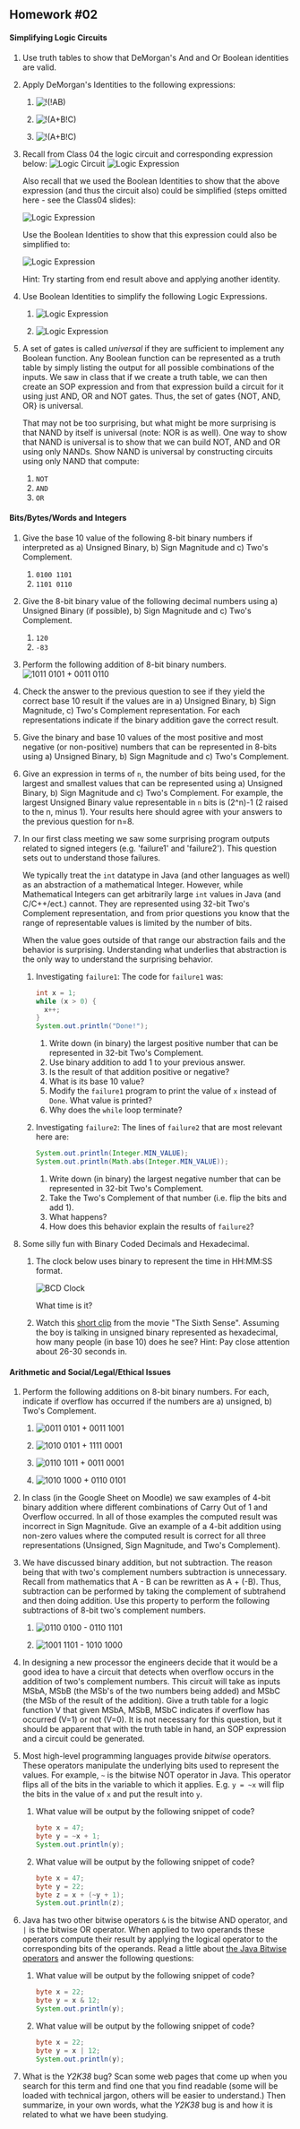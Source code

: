 ## Homework #02

#### Simplifying Logic Circuits

1. Use truth tables to show that DeMorgan's And and Or Boolean identities are valid.

1. Apply DeMorgan's Identities to the following expressions:
   1. ![!(!AB)](hw02-demorgan1.jpeg)

   1. ![!(A+B!C)](hw02-demorgan2.jpeg)

   1. ![!(A+B!C)](hw02-demorgan3.jpeg)

1. Recall from Class 04 the logic circuit and corresponding expression below:
   ![Logic Circuit](hw02-simplifycircuit.jpeg)
   ![Logic Expression](hw02-simplifyexpr.jpeg)

   Also recall that we used the Boolean Identities to show that the above expression (and thus the circuit also) could be simplified (steps omitted here - see the Class04 slides):

   ![Logic Expression](hw02-simplifiedexpr.jpeg)

   Use the Boolean Identities to show that this expression could also be simplified to:

   ![Logic Expression](hw02-simplifiedexpr2.jpeg)

   Hint: Try starting from end result above and applying another identity.

1. Use Boolean Identities to simplify the following Logic Expressions.

   1. ![Logic Expression](hw02-simplify1.jpeg)

   1. ![Logic Expression](hw02-simplify2.jpeg)

1. A set of gates is called _universal_ if they are sufficient to implement any Boolean function. Any Boolean function can be represented as a truth table by simply listing the output for all possible combinations of the inputs.  We saw in class that if we create a truth table, we can then create an SOP expression and from that expression build a circuit for it using just AND, OR and NOT gates.  Thus, the set of gates {NOT, AND, OR} is universal.

   That may not be too surprising, but what might be more surprising is that NAND by itself is universal (note: NOR is as well). One way to show that NAND is universal is to show that we can build NOT, AND and OR using only NANDs.  Show NAND is universal by constructing circuits using only NAND that compute:

   1. `NOT`
   1. `AND`
   1. `OR`

#### Bits/Bytes/Words and Integers

1. Give the base 10 value of the following 8-bit binary numbers if interpreted as a) Unsigned Binary, b) Sign Magnitude and c) Two's Complement.
   1. `0100 1101`
   1. `1101 0110`

1. Give the 8-bit binary value of the following decimal numbers using a) Unsigned Binary (if possible), b) Sign Magnitude and c) Two's Complement.
   1. `120`
   1. `-83`

1. Perform the following addition of 8-bit binary numbers.
   ![1011 0101 + 0011 0110](hw02-usb-addition.jpeg)

1. Check the answer to the previous question to see if they yield the correct base 10 result if the values are in a) Unsigned Binary, b) Sign Magnitude, c) Two's Complement representation.  For each representations indicate if the binary addition gave the correct result.

1. Give the binary and base 10 values of the most positive and most negative (or non-positive) numbers that can be represented in 8-bits using a) Unsigned Binary, b) Sign Magnitude and c) Two's Complement.

1. Give an expression in terms of `n`, the number of bits being used, for the largest and smallest values that can be represented using a) Unsigned Binary, b) Sign Magnitude and c) Two's Complement.  For example, the largest Unsigned Binary value representable in `n` bits is (2^n)-1  (2 raised to the n, minus 1). Your results here should agree with your answers to the previous question for n=8.

1. In our first class meeting we saw some surprising program outputs related to signed integers (e.g. 'failure1' and 'failure2').  This question sets out to understand those failures.

   We typically treat the `int` datatype in Java (and other languages as well) as an abstraction of a mathematical Integer.  However, while Mathematical Integers can get arbitrarily large `int` values in Java (and C/C++/ect.) cannot.  They are represented using 32-bit Two's Complement representation, and from prior questions you know that the range of representable values is limited by the number of bits.

   When the value goes outside of that range our abstraction fails and the behavior is surprising.  Understanding what underlies that abstraction is the only way to understand the surprising behavior.

   1. Investigating `failure1`: The code for `failure1` was:
      ```java
      int x = 1;
      while (x > 0) {
        x++;
      }
      System.out.println("Done!");
      ```
      1. Write down (in binary) the largest positive number that can be represented in 32-bit Two's Complement.
      1. Use binary addition to add 1 to your previous answer.
      1. Is the result of that addition positive or negative?
      1. What is its base 10 value?
      1. Modify the `failure1` program to print the value of `x` instead of `Done`.  What value is printed?
      1. Why does the `while` loop terminate?

   1. Investigating `failure2`: The lines of `failure2` that are most relevant here are:
      ```java
      System.out.println(Integer.MIN_VALUE);
      System.out.println(Math.abs(Integer.MIN_VALUE));
      ```
      1. Write down (in binary) the largest negative number that can be represented in 32-bit Two's Complement.
      1. Take the Two's Complement of that number (i.e. flip the bits and add 1).
      1. What happens?
      1. How does this behavior explain the results of `failure2`?

1. Some silly fun with Binary Coded Decimals and Hexadecimal.
   1. The clock below uses binary to represent the time in HH:MM:SS format.  

      ![BCD Clock](hw02-bcd-clock.jpeg)

      What time is it?

   1. Watch this [short clip](https://www.youtube.com/watch?v=QUYKSWQmkrg) from the movie "The Sixth Sense". Assuming the boy is talking in unsigned binary represented as hexadecimal, how many people (in base 10) does he see?  Hint: Pay close attention about 26-30 seconds in.

#### Arithmetic and Social/Legal/Ethical Issues

1. Perform the following additions on 8-bit binary numbers.  For each, indicate if overflow has occurred if the numbers are a) unsigned, b) Two's Complement.

   1. ![0011 0101 + 0011 1001](hw02-arith1.jpeg)

   1. ![1010 0101 + 1111 0001](hw02-arith2.jpeg)

   1. ![0110 1011 + 0011 0001](hw02-arith3.jpeg)

   1. ![1010 1000 + 0110 0101](hw02-arith4.jpeg)

1. In class (in the Google Sheet on Moodle) we saw examples of 4-bit binary addition where different combinations of Carry Out of 1 and Overflow occurred.  In all of those examples the computed result was incorrect in Sign Magnitude. Give an example of a 4-bit addition using non-zero values where the computed result is correct for all three representations (Unsigned, Sign Magnitude, and Two's Complement).

1. We have discussed binary addition, but not subtraction.  The reason being that with two's complement numbers subtraction is unnecessary. Recall from mathematics that A - B can be rewritten as A + (-B).  Thus, subtraction can be performed by taking the complement of subtrahend and then doing addition.  Use this property to perform the following subtractions of 8-bit two's complement numbers.

   1. ![0110 0100 - 0110 1101](hw02-sub1.jpeg)

   1. ![1001 1101 - 1010 1000](hw02-sub2.jpeg)

1. In designing a new processor the engineers decide that it would be a good idea to have a circuit that detects when overflow occurs in the addition of two's complement numbers. This circuit will take as inputs MSbA, MSbB (the MSb's of the two numbers being added) and MSbC (the MSb of the result of the addition).  Give a truth table for a logic function V that given MSbA, MSbB, MSbC indicates if overflow has occurred (V=1) or not (V=0).  It is not necessary for this question, but it should be apparent that with the truth table in hand, an SOP expression and a circuit could be generated.

1. Most high-level programming languages provide _bitwise_ operators.  These operators manipulate the underlying bits used to represent the values. For example, `~` is the bitwise NOT operator in Java. This operator flips all of the bits in the variable to which it applies.  E.g. `y = ~x` will flip the bits in the value of `x` and put the result into `y`.  

   1. What value will be output by the following snippet of code?
      ```Java
      byte x = 47;
      byte y = ~x + 1;
      System.out.println(y);
      ```

   1. What value will be output by the following snippet of code?
      ```Java
      byte x = 47;
      byte y = 22;
      byte z = x + (~y + 1);
      System.out.println(z);
      ```

1. Java has two other bitwise operators `&` is the bitwise AND operator, and `|` is the bitwise OR operator.  When applied to two operands these operators compute their result by applying the logical operator to the corresponding bits of the operands.  Read a little about [the Java Bitwise operators](https://www.geeksforgeeks.org/bitwise-operators-in-java/) and answer the following questions:

   1. What value will be output by the following snippet of code?
      ```Java
      byte x = 22;
      byte y = x & 12;
      System.out.println(y);
      ```

   1. What value will be output by the following snippet of code?
      ```Java
      byte x = 22;
      byte y = x | 12;
      System.out.println(y);
      ```

1. What is the _Y2K38_ bug?  Scan some web pages that come up when you search for this term and find one that you find readable (some will be loaded with technical jargon, others will be easier to understand.)  Then summarize, in your own words, what the _Y2K38_ bug is and how it is related to what we have been studying.
